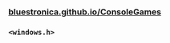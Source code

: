 ### [bluestronica.github.io/ConsoleGames](https://bluestronica.github.io/ConsoleGames)

### `<windows.h>`